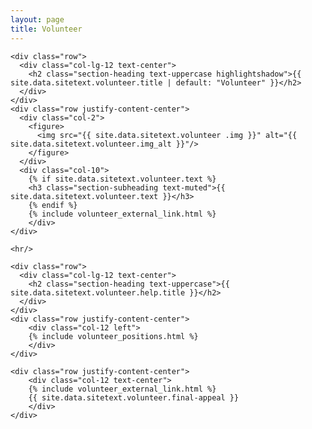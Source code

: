 ```yaml
---
layout: page
title: Volunteer
---
```

<section class="page-section" id="{{ site.data.sitetext.volunteer.section | default: "volunteer" }}">
  <div class="container">

    <div class="row">
      <div class="col-lg-12 text-center">
        <h2 class="section-heading text-uppercase highlightshadow">{{ site.data.sitetext.volunteer.title | default: "Volunteer" }}</h2>
      </div>
    </div>
    <div class="row justify-content-center">
      <div class="col-2">
        <figure>
          <img src="{{ site.data.sitetext.volunteer .img }}" alt="{{ site.data.sitetext.volunteer.img_alt }}"/>
        </figure>
      </div>
      <div class="col-10">    
        {% if site.data.sitetext.volunteer.text %}
        <h3 class="section-subheading text-muted">{{ site.data.sitetext.volunteer.text }}</h3>
        {% endif %}
        {% include volunteer_external_link.html %}
        </div>
    </div>

    <hr/>

    <div class="row">
      <div class="col-lg-12 text-center">
        <h2 class="section-heading text-uppercase">{{ site.data.sitetext.volunteer.help.title }}</h2>
      </div>
    </div>
    <div class="row justify-content-center">
        <div class="col-12 left">
        {% include volunteer_positions.html %}
        </div>
    </div>

    <div class="row justify-content-center">
        <div class="col-12 text-center">
        {% include volunteer_external_link.html %}
        {{ site.data.sitetext.volunteer.final-appeal }}
        </div>
    </div>
</div>
</section>
